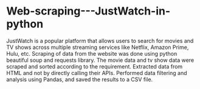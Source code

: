 # Web-scraping---JustWatch-in-python

JustWatch is a popular platform that allows users to search for movies and TV shows across multiple streaming services like Netflix, Amazon Prime, Hulu, etc.
Scraping of data from the website was done using python beautiful soup and requests library. The movie data and tv show data were scraped and sorted according to the requirement. Extracted data from HTML and not by directly calling their APIs. Performed data filtering and analysis using Pandas, and saved the results to a CSV file.
